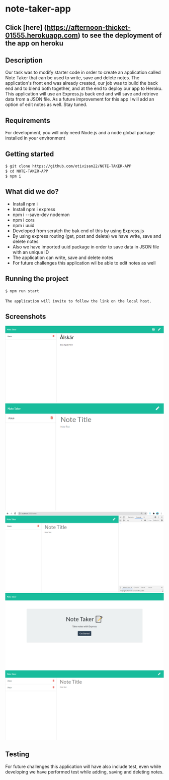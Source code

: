 # note-taker-app

## Click [here] (https://afternoon-thicket-01555.herokuapp.com) to see the deployment of the app on heroku

## Description

Our task was to modify starter code in order to create an application called Note Taker that can be used to write, save and delete notes. The application's front end was already created, our job was to build the back end and to blend both together, and at the end to deploy our app to Heroku.
This application will use an Express.js back end and will save and retrieve data from a JSON file.
As a future improvement for this app I will add an option of edit notes as well. Stay tuned.

## Requirements

For development, you will only need Node.js and a node global package installed in your environment

## Getting started

    $ git clone https://github.com/otivisan22/NOTE-TAKER-APP
    $ cd NOTE-TAKER-APP
    $ npm i

## What did we do?

- Install npm i
- Install npm i express
- npm i --save-dev nodemon
- npm i cors
- npm i uuid
- Developed from scratch the bak end of this by using Express.js
- By using express routing (get, post and delete) we have write, save and delete notes
- Also we have imported uuid package in order to save data in JSON file with an unique ID
- The application can write, save and delete notes
- For future challenges this application wil be able to edit notes as well

## Running the project

    $ npm run start

    The application will invite to follow the link on the local host.

## Screenshots

![screenshot1](public/assets/screenshots/note1.png)
![screenshot2](public/assets/screenshots/note2.png)
![screenshot3](public/assets/screenshots/note3.png)
![screenshot4](public/assets/screenshots/note4.png)
![screenshot5](public/assets/screenshots/note5.png)

## Testing

For future challenges this application will have also include test, even while developing we have performed test while adding, saving and deleting notes.
